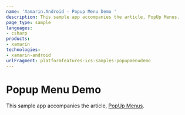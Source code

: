 ```yaml
---
name: 'Xamarin.Android - Popup Menu Demo '
description: This sample app accompanies the article, PopUp Menus.
page_type: sample
languages:
- csharp
products:
- xamarin
technologies:
- xamarin-android
urlFragment: platformfeatures-ics-samples-popupmenudemo
---
```

# Popup Menu Demo 

This sample app accompanies the article, 
[PopUp Menus](http://developer.xamarin.com/guides/android/user_interface/popup_menus/).


